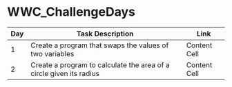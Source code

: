 # WWC_ChallengeDays


Day  | Task Description  | Link
------------- | -------------  | -------------
1  | Create a program that swaps the values of two variables | Content Cell
2  | Create a program to calculate the area of a circle given its radius | Content Cell
